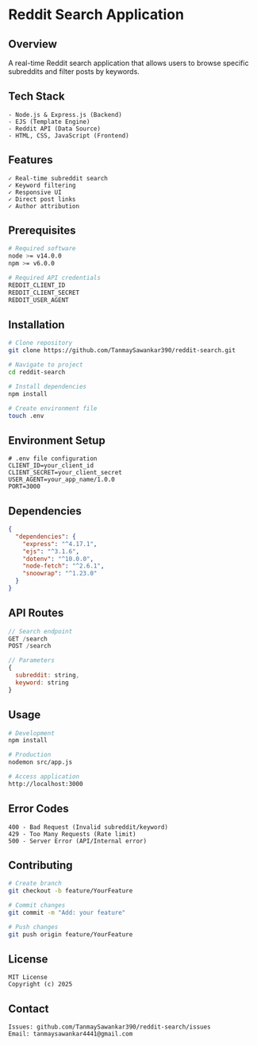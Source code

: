 # Reddit Search Application

## Overview
A real-time Reddit search application that allows users to browse specific subreddits and filter posts by keywords.

## Tech Stack
```
- Node.js & Express.js (Backend)
- EJS (Template Engine)
- Reddit API (Data Source)
- HTML, CSS, JavaScript (Frontend)
```

## Features
```
✓ Real-time subreddit search
✓ Keyword filtering
✓ Responsive UI
✓ Direct post links
✓ Author attribution
```

## Prerequisites
```bash
# Required software
node >= v14.0.0
npm >= v6.0.0

# Required API credentials
REDDIT_CLIENT_ID
REDDIT_CLIENT_SECRET
REDDIT_USER_AGENT
```

## Installation
```bash
# Clone repository
git clone https://github.com/TanmaySawankar390/reddit-search.git

# Navigate to project
cd reddit-search

# Install dependencies
npm install

# Create environment file
touch .env
```

## Environment Setup
```env
# .env file configuration
CLIENT_ID=your_client_id
CLIENT_SECRET=your_client_secret
USER_AGENT=your_app_name/1.0.0
PORT=3000
```

## Dependencies
```json
{
  "dependencies": {
    "express": "^4.17.1",
    "ejs": "^3.1.6",
    "dotenv": "^10.0.0",
    "node-fetch": "^2.6.1",
    "snoowrap": "^1.23.0"
  }
}
```

## API Routes
```javascript
// Search endpoint
GET /search
POST /search

// Parameters
{
  subreddit: string,
  keyword: string
}
```

## Usage
```bash
# Development
npm install

# Production
nodemon src/app.js

# Access application
http://localhost:3000
```

## Error Codes
```
400 - Bad Request (Invalid subreddit/keyword)
429 - Too Many Requests (Rate limit)
500 - Server Error (API/Internal error)
```

## Contributing
```bash
# Create branch
git checkout -b feature/YourFeature

# Commit changes
git commit -m "Add: your feature"

# Push changes
git push origin feature/YourFeature
```

## License
```
MIT License
Copyright (c) 2025
```

## Contact
```
Issues: github.com/TanmaySawankar390/reddit-search/issues
Email: tanmaysawankar4441@gmail.com
```
